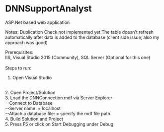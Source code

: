 # DNNSupportAnalyst
ASP.Net based web application

Notes:
Duplication Check not implemented yet
The table doesn't refresh automatically after data is added to the database (client side issue, also my approach was good)

Prerequisites:
<br/>
IIS, Visual Studio 2015 (Community), SQL Server (Optional for this one)
<br/><br/>
Steps to run:
<br/>
1. Open Visual Studio
<br/>
2. Open Project/Solution
<br/>
3. Load the DNNConnection.mdf via Server Explorer
<br/>
--Connect to Database<br/>
--Server name: = localhost<br/>
--Attach a database file: = specify the mdf file path.<br/>
4. Build Solution and Project
<br/>
5. Press F5 or click on Start Debugging under Debug
